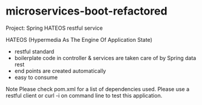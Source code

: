 # microservices-boot-refactored

Project: Spring HATEOS restful service

HATEOS (Hypermedia As The Engine Of Application State)
- restful standard
- boilerplate code in controller & services are taken care of by Spring data rest
- end points are created automatically
- easy to consume

Note
Please check pom.xml for a list of dependencies used.
Please use a restful client or curl -i on command line to test this application.
